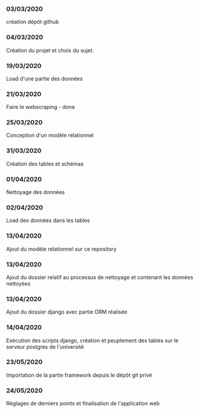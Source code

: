 ### 03/03/2020 
création dépôt github
### 04/03/2020 
Création du projet et choix du sujet.
### 19/03/2020 
Load d'une partie des données
### 21/03/2020 
Faire le webscraping - done
### 25/03/2020 
Conception d'un modèle relationnel
### 31/03/2020 
Création des tables et schémas
### 01/04/2020
Nettoyage des données
### 02/04/2020 
Load des données dans les tables
### 13/04/2020
Ajout du modèle relationnel sur ce repository
### 13/04/2020
Ajout du dossier relatif au processus de nettoyage et contenant les données nettoyées
### 13/04/2020
Ajout du dossier django avec partie ORM réalisée
### 14/04/2020
Exécution des scripts django, création et peuplement des tables sur le serveur postgres de l'université
### 23/05/2020
Importation de la partie framework depuis le dépôt git privé
### 24/05/2020 
Réglages de derniers points et finalisation de l'application web